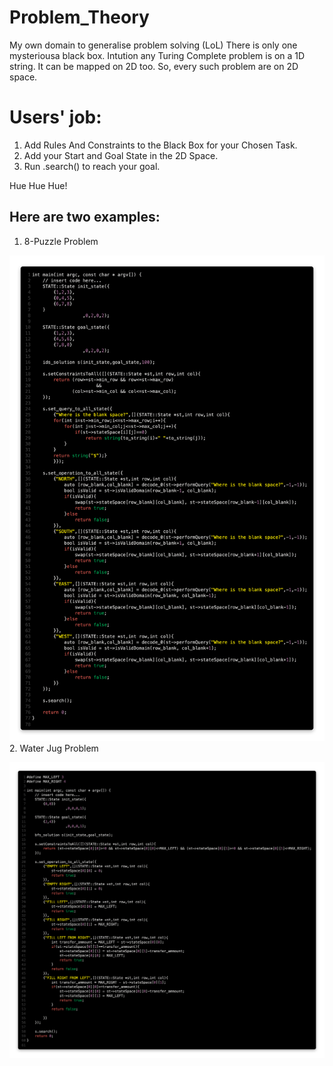 # Problem_Theory
My own domain to generalise problem solving (LoL) 
There is only one mysteriousa black box.
Intution any Turing Complete problem is on a 1D string. It can be mapped on 2D too. So, every such problem are on 2D space. 
# Users' job:
1. Add Rules And Constraints to the Black Box for your Chosen Task.
2. Add your Start and Goal State in the 2D Space.
3. Run .search() to reach your goal.

Hue Hue Hue!

## Here are two examples:
1. 8-Puzzle Problem

![Output](8p.png)
2. Water Jug Problem

![Output](wj.png)
